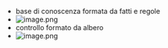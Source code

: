 - base di conoscenza formata da fatti e regole
- ![image.png](../assets/image_1678350828296_0.png)
- controllo formato da albero
- ![image.png](../assets/image_1678350884323_0.png)

